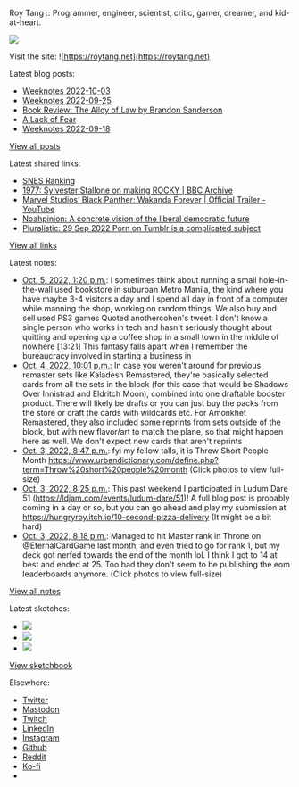 Roy Tang :: Programmer, engineer, scientist, critic, gamer, dreamer, and kid-at-heart.

![](https://roytang.net/static/img/profile.jpg)

Visit the site: ![https://roytang.net](https://roytang.net)

Latest blog posts:

- [Weeknotes 2022-10-03](https://roytang.net/2022/10/weeknotes-10-03/)
- [Weeknotes 2022-09-25](https://roytang.net/2022/09/weeknotes-09-25/)
- [Book Review: The Alloy of Law by Brandon Sanderson](https://roytang.net/2022/09/alloy-of-law/)
- [A Lack of Fear](https://roytang.net/2022/09/lack-of-fear/)
- [Weeknotes 2022-09-18](https://roytang.net/2022/09/weeknotes-09-18/)

[View all posts](https://roytang.net/blog)

Latest shared links:

- [SNES Ranking](https://roytang.net/2022/10/364d1c19613b27a35b2568140f9cc37b/)
- [1977: Sylvester Stallone on making ROCKY | BBC Archive](https://roytang.net/2022/10/f18c1e60d3a7463a56f2515780514f57/)
- [Marvel Studios’ Black Panther: Wakanda Forever | Official Trailer - YouTube](https://roytang.net/2022/10/c00c0e0ee8a446d68484205d39f98b5b/)
- [Noahpinion: A concrete vision of the liberal democratic future](https://roytang.net/2022/10/49598f3230e7f130c1860fa83cd4b049/)
- [Pluralistic: 29 Sep 2022 Porn on Tumblr is a complicated subject](https://roytang.net/2022/10/3145ad0bc069c3297c1820651b9fa3e8/)

[View all links](https://roytang.net/links)

Latest notes:

- [Oct. 5, 2022, 1:20 p.m.](https://roytang.net/2022/10/1577529203721142274/): I sometimes think about running a small hole-in-the-wall used bookstore in suburban Metro Manila, the kind where you have maybe 3-4 visitors a day and I spend all day in front of a computer while manning the shop, working on random things. We also buy and sell used PS3 games Quoted anothercohen&#x27;s tweet: I don&#x27;t know a single person who works in tech and hasn&#x27;t seriously thought about quitting and opening up a coffee shop in a small town in the middle of nowhere [13:21] This fantasy falls apart when I remember the bureaucracy involved in starting a business in
- [Oct. 4, 2022, 10:01 p.m.](https://roytang.net/2022/10/ir0mbpp/): In case you weren&#x27;t around for previous remaster sets like Kaladesh Remastered, they&#x27;re basically selected cards from all the sets in the block (for this case that would be Shadows Over Innistrad and Eldritch Moon), combined into one draftable booster product. There will likely be drafts or you can just buy the packs from the store or craft the cards with wildcards etc. For Amonkhet Remastered, they also included some reprints from sets outside of the block, but with new flavor/art to match the plane, so that might happen here as well. We don&#x27;t expect new cards that aren&#x27;t reprints
- [Oct. 3, 2022, 8:47 p.m.](https://roytang.net/2022/10/1576916824968814593/): fyi my fellow talls, it is Throw Short People Month https://www.urbandictionary.com/define.php?term=Throw%20short%20people%20month (Click photos to view full-size)
- [Oct. 3, 2022, 8:25 p.m.](https://roytang.net/2022/10/1576911381135519745/): This past weekend I participated in Ludum Dare 51 (https://ldjam.com/events/ludum-dare/51)! A full blog post is probably coming in a day or so, but you can go ahead and play my submission at https://hungryroy.itch.io/10-second-pizza-delivery (It might be a bit hard)
- [Oct. 3, 2022, 8:18 p.m.](https://roytang.net/2022/10/1576909576313528320/): Managed to hit Master rank in Throne on @EternalCardGame last month, and even tried to go for rank 1, but my deck got nerfed towards the end of the month lol. I think I got to 14 at best and ended at 25. Too bad they don&#x27;t seem to be publishing the eom leaderboards anymore. (Click photos to view full-size)

[View all notes](https://roytang.net/notes)

Latest sketches:


- ![](https://roytang.net/media/cache/8b/b5/8bb546ee9b7c39665a6fa8d84b40f6c7.jpg)
- ![](https://roytang.net/media/cache/12/60/1260736fe21c5cfd96c1c0b6f467475e.jpg)
- ![](https://roytang.net/media/cache/71/25/7125fc96d9db296bc5f16306d33cc459.jpg)

[View sketchbook](https://roytang.net/albums/sketchbook)


Elsewhere:

- [Twitter](https://twitter.com/roytang)
- [Mastodon](https://mastodon.technology/@roytang)
- [Twitch](https://twitch.tv/twitchyroy)
- [LinkedIn](https://www.linkedin.com/in/roytang)
- [Instagram](https://instagram.com/roytang0400)
- [Github](https://github.com/roytang)
- [Reddit](https://reddit.com/u/hungryroy)
- [Ko-fi](https://ko-fi.com/roytang)
- [](mailto:hello@roytang.net)